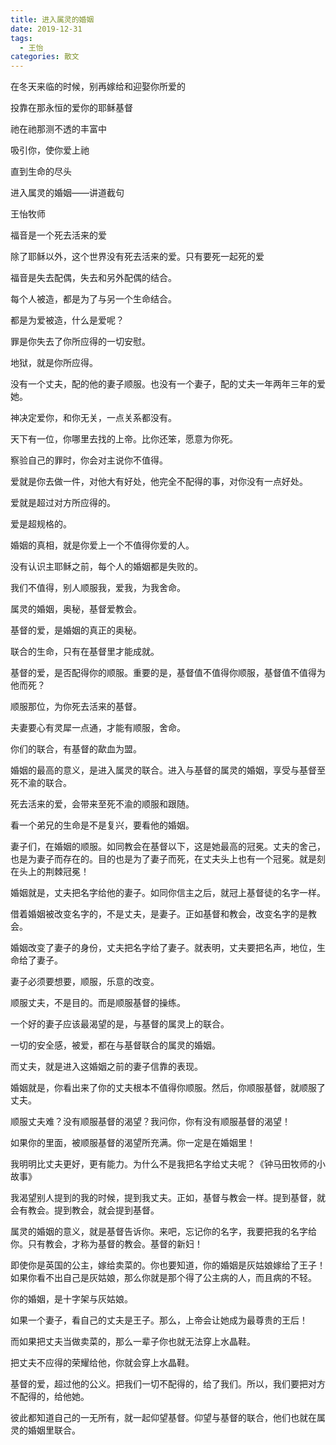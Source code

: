 ```yaml
---
title: 进入属灵的婚姻
date: 2019-12-31
tags:
  - 王怡
categories: 散文
---
```

在冬天来临的时候，别再嫁给和迎娶你所爱的

投靠在那永恒的爱你的耶稣基督

祂在祂那测不透的丰富中

吸引你，使你爱上祂

直到生命的尽头

进入属灵的婚姻——讲道截句

王怡牧师

福音是一个死去活来的爱

除了耶稣以外，这个世界没有死去活来的爱。只有要死一起死的爱

福音是失去配偶，失去和另外配偶的结合。

每个人被造，都是为了与另一个生命结合。

都是为爱被造，什么是爱呢？

罪是你失去了你所应得的一切安慰。

地狱，就是你所应得。

没有一个丈夫，配的他的妻子顺服。也没有一个妻子，配的丈夫一年两年三年的爱她。

神决定爱你，和你无关，一点关系都没有。

天下有一位，你哪里去找的上帝。比你还笨，愿意为你死。

察验自己的罪时，你会对主说你不值得。

爱就是你去做一件，对他大有好处，他完全不配得的事，对你没有一点好处。

爱就是超过对方所应得的。

爱是超规格的。

婚姻的真相，就是你爱上一个不值得你爱的人。

没有认识主耶稣之前，每个人的婚姻都是失败的。

我们不值得，别人顺服我，爱我，为我舍命。

属灵的婚姻，奥秘，基督爱教会。

基督的爱，是婚姻的真正的奥秘。

联合的生命，只有在基督里才能成就。

基督的爱，是否配得你的顺服。重要的是，基督值不值得你顺服，基督值不值得为他而死？

顺服那位，为你死去活来的基督。

夫妻要心有灵犀一点通，才能有顺服，舍命。

你们的联合，有基督的歃血为盟。

婚姻的最高的意义，是进入属灵的联合。进入与基督的属灵的婚姻，享受与基督至死不渝的联合。

死去活来的爱，会带来至死不渝的顺服和跟随。

看一个弟兄的生命是不是复兴，要看他的婚姻。

妻子们，在婚姻的顺服。如同教会在基督以下，这是她最高的冠冕。丈夫的舍己，也是为妻子而存在的。目的也是为了妻子而死，在丈夫头上也有一个冠冕。就是刻在头上的荆棘冠冕！

婚姻就是，丈夫把名字给他的妻子。如同你信主之后，就冠上基督徒的名字一样。

借着婚姻被改变名字的，不是丈夫，是妻子。正如基督和教会，改变名字的是教会。

婚姻改变了妻子的身份，丈夫把名字给了妻子。就表明，丈夫要把名声，地位，生命给了妻子。

妻子必须要想要，顺服，乐意的改变。

顺服丈夫，不是目的。而是顺服基督的操练。

一个好的妻子应该最渴望的是，与基督的属灵上的联合。

一切的安全感，被爱，都在与基督联合的属灵的婚姻。

而丈夫，就是进入这婚姻之前的妻子信靠的表现。

婚姻就是，你看出来了你的丈夫根本不值得你顺服。然后，你顺服基督，就顺服了丈夫。

顺服丈夫难？没有顺服基督的渴望？我问你，你有没有顺服基督的渴望！

如果你的里面，被顺服基督的渴望所充满。你一定是在婚姻里！

我明明比丈夫更好，更有能力。为什么不是我把名字给丈夫呢？《钟马田牧师的小故事》

我渴望别人提到的我的时候，提到我丈夫。正如，基督与教会一样。提到基督，就会有教会。提到教会，就会提到基督。

属灵的婚姻的意义，就是基督告诉你。来吧，忘记你的名字，我要把我的名字给你。只有教会，才称为基督的教会。基督的新妇！

即使你是英国的公主，嫁给卖菜的。你也要知道，你的婚姻是灰姑娘嫁给了王子！如果你看不出自己是灰姑娘，那么你就是那个得了公主病的人，而且病的不轻。

你的婚姻，是十字架与灰姑娘。

如果一个妻子，看自己的丈夫是王子。那么，上帝会让她成为最尊贵的王后！

而如果把丈夫当做卖菜的，那么一辈子你也就无法穿上水晶鞋。

把丈夫不应得的荣耀给他，你就会穿上水晶鞋。

基督的爱，超过他的公义。把我们一切不配得的，给了我们。所以，我们要把对方不配得的，给他她。

彼此都知道自己的一无所有，就一起仰望基督。仰望与基督的联合，他们也就在属灵的婚姻里联合。
